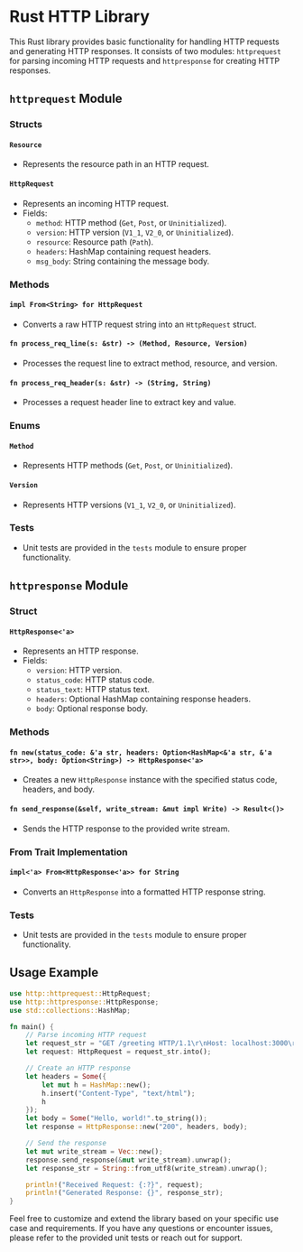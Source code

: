 # Rust HTTP Library

This Rust library provides basic functionality for handling HTTP requests and generating HTTP responses. It consists of two modules: `httprequest` for parsing incoming HTTP requests and `httpresponse` for creating HTTP responses.

## `httprequest` Module

### Structs
#### `Resource`

- Represents the resource path in an HTTP request.

#### `HttpRequest`

- Represents an incoming HTTP request.
- Fields:
  - `method`: HTTP method (`Get`, `Post`, or `Uninitialized`).
  - `version`: HTTP version (`V1_1`, `V2_0`, or `Uninitialized`).
  - `resource`: Resource path (`Path`).
  - `headers`: HashMap containing request headers.
  - `msg_body`: String containing the message body.

### Methods
#### `impl From<String> for HttpRequest`

- Converts a raw HTTP request string into an `HttpRequest` struct.

#### `fn process_req_line(s: &str) -> (Method, Resource, Version)`

- Processes the request line to extract method, resource, and version.

#### `fn process_req_header(s: &str) -> (String, String)`

- Processes a request header line to extract key and value.

### Enums
#### `Method`

- Represents HTTP methods (`Get`, `Post`, or `Uninitialized`).

#### `Version`

- Represents HTTP versions (`V1_1`, `V2_0`, or `Uninitialized`).

### Tests
- Unit tests are provided in the `tests` module to ensure proper functionality.

## `httpresponse` Module

### Struct
#### `HttpResponse<'a>`

- Represents an HTTP response.
- Fields:
  - `version`: HTTP version.
  - `status_code`: HTTP status code.
  - `status_text`: HTTP status text.
  - `headers`: Optional HashMap containing response headers.
  - `body`: Optional response body.

### Methods
#### `fn new(status_code: &'a str, headers: Option<HashMap<&'a str, &'a str>>, body: Option<String>) -> HttpResponse<'a>`

- Creates a new `HttpResponse` instance with the specified status code, headers, and body.

#### `fn send_response(&self, write_stream: &mut impl Write) -> Result<()>`

- Sends the HTTP response to the provided write stream.

### From Trait Implementation
#### `impl<'a> From<HttpResponse<'a>> for String`

- Converts an `HttpResponse` into a formatted HTTP response string.

### Tests
- Unit tests are provided in the `tests` module to ensure proper functionality.

## Usage Example

```rust
use http::httprequest::HttpRequest;
use http::httpresponse::HttpResponse;
use std::collections::HashMap;

fn main() {
    // Parse incoming HTTP request
    let request_str = "GET /greeting HTTP/1.1\r\nHost: localhost:3000\r\nUser-Agent: curl/7.64.1\r\nAccept: */*\r\n\r\n";
    let request: HttpRequest = request_str.into();

    // Create an HTTP response
    let headers = Some({
        let mut h = HashMap::new();
        h.insert("Content-Type", "text/html");
        h
    });
    let body = Some("Hello, world!".to_string());
    let response = HttpResponse::new("200", headers, body);

    // Send the response
    let mut write_stream = Vec::new();
    response.send_response(&mut write_stream).unwrap();
    let response_str = String::from_utf8(write_stream).unwrap();

    println!("Received Request: {:?}", request);
    println!("Generated Response: {}", response_str);
}
```

Feel free to customize and extend the library based on your specific use case and requirements. If you have any questions or encounter issues, please refer to the provided unit tests or reach out for support.